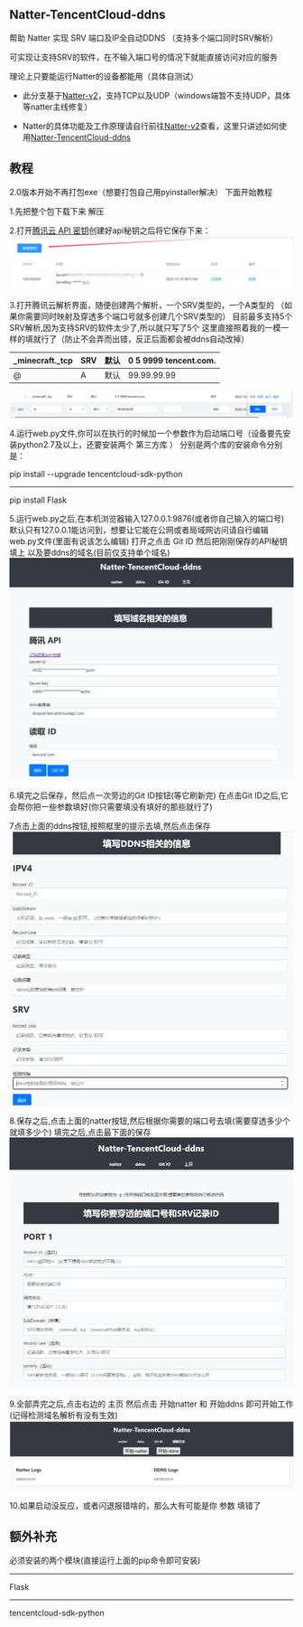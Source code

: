 ## Natter-TencentCloud-ddns
 
帮助 Natter 实现 SRV 端口及IP全自动DDNS  （支持多个端口同时SRV解析） 

可实现让支持SRV的软件，在不输入端口号的情况下就能直接访问对应的服务

理论上只要能运行Natter的设备都能用（具体自测试）

 - 此分支基于[Natter-v2](https://github.com/MikeWang000000/Natter)，支持TCP以及UDP（windows端暂不支持UDP，具体等natter主线修复）

 - Natter的具体功能及工作原理请自行前往[Natter-v2](https://github.com/MikeWang000000/Natter)查看，这里只讲述如何使用[Natter-TencentCloud-ddns](https://github.com/shapaozidex/Natter-TencentCloud-ddns)

## 教程
2.0版本开始不再打包exe（想要打包自己用pyinstaller解决） 
    下面开始教程

1.先把整个包下载下来  解压



2.打开[腾讯云 API 密钥](https://console.dnspod.cn/account/token/apikey)创建好api秘钥之后将它保存下来：
![](.img/img01.png)



3.打开腾讯云解析界面，随便创建两个解析，一个SRV类型的，一个A类型的 （如果你需要同时映射及穿透多个端口号就多创建几个SRV类型的）
 目前最多支持5个SRV解析,因为支持SRV的软件太少了,所以就只写了5个
  这里直接照着我的一模一样的填就行了（防止不会弄而出错，反正后面都会被ddns自动改掉）
  
  _minecraft._tcp  |  SRV  |   默认  |  0 5 9999 tencent.com. 
  -----------------|-------|---------|-------------------------
  @                |   A   |   默认  |  99.99.99.99
             
![](.img/img02.png)



4.运行web.py文件,你可以在执行的时候加一个参数作为启动端口号（设备要先安装python2.7及以上，还要安装两个 第三方库 ）
分别是两个库的安装命令分别是：


pip install --upgrade tencentcloud-sdk-python 
                 
****

pip install Flask



5.运行web.py之后,在本机浏览器输入127.0.0.1:9876(或者你自己输入的端口号)
默认只有127.0.0.1能访问到，想要让它能在公网或者局域网访问请自行编辑web.py文件(里面有说该怎么编辑)
打开之点击 Git ID 然后把刚刚保存的API秘钥填上
以及要ddns的域名(目前仅支持单个域名)
![](.img/img03.png)



6.填完之后保存，然后点一次旁边的Git ID按钮(等它刷新完)
在点击Git ID之后,它会帮你把一些参数填好(你只需要填没有填好的那些就行了)



7点击上面的ddns按钮,按照框里的提示去填,然后点击保存
![](.img/img04.png)



8.保存之后,点击上面的natter按钮,然后根据你需要的端口号去填(需要穿透多少个就填多少个)
填完之后,点击最下面的保存
![](.img/img05.png)



9.全部弄完之后,点击右边的 主页 然后点击 开始natter 和 开始ddns
即可开始工作(记得检测域名解析有没有生效)
![](.img/img06.png)



10.如果启动没反应，或者闪退报错啥的，那么大有可能是你 参数 填错了



## 额外补充

必须安装的两个模块(直接运行上面的pip命令即可安装)
****
Flask

****

tencentcloud-sdk-python

